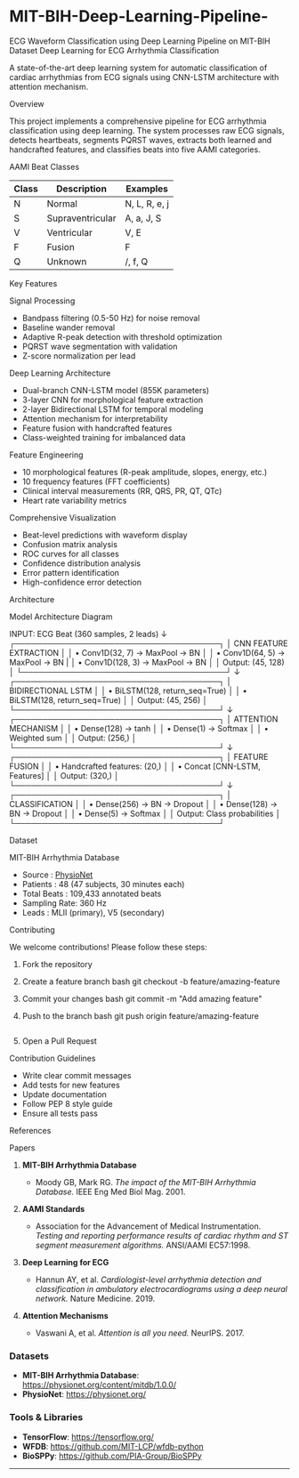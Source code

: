 # MIT-BIH-Deep-Learning-Pipeline-
ECG Waveform Classification using Deep Learning Pipeline on MIT-BIH Dataset
Deep Learning for ECG Arrhythmia Classification

A state-of-the-art deep learning system for automatic classification of cardiac arrhythmias from ECG signals using CNN-LSTM architecture with attention mechanism. 

Overview

This project implements a comprehensive pipeline for ECG arrhythmia classification using deep learning. The system processes raw ECG signals, detects heartbeats, segments PQRST waves, extracts both learned and handcrafted features, and classifies beats into five AAMI categories.

AAMI Beat Classes

| Class |    Description   |    Examples    |
|-------|------------------|----------------|
|   N   | Normal           | N, L, R, e, j  |
|   S   | Supraventricular | A, a, J, S     |
|   V   | Ventricular      | V, E           |
|   F   | Fusion           | F              |
|   Q   | Unknown          | /, f, Q        |

Key Features

Signal Processing
- Bandpass filtering (0.5-50 Hz) for noise removal
- Baseline wander removal
- Adaptive R-peak detection with threshold optimization
- PQRST wave segmentation with validation
- Z-score normalization per lead

Deep Learning Architecture
- Dual-branch CNN-LSTM model (855K parameters)
- 3-layer CNN for morphological feature extraction
- 2-layer Bidirectional LSTM for temporal modeling
- Attention mechanism for interpretability
- Feature fusion with handcrafted features
- Class-weighted training for imbalanced data

Feature Engineering
- 10 morphological features (R-peak amplitude, slopes, energy, etc.)
- 10 frequency features (FFT coefficients)
- Clinical interval measurements (RR, QRS, PR, QT, QTc)
- Heart rate variability metrics

Comprehensive Visualization
- Beat-level predictions with waveform display
- Confusion matrix analysis
- ROC curves for all classes
- Confidence distribution analysis
- Error pattern identification
- High-confidence error detection

Architecture

Model Architecture Diagram

INPUT: ECG Beat (360 samples, 2 leads)
    ↓
┌─────────────────────────────────────┐
│  CNN FEATURE EXTRACTION             │
│  • Conv1D(32, 7) → MaxPool → BN     │
│  • Conv1D(64, 5) → MaxPool → BN     |
│  • Conv1D(128, 3) → MaxPool → BN    │
│  Output: (45, 128)                  │
└─────────────────────────────────────┘
    ↓
┌─────────────────────────────────────┐
│  BIDIRECTIONAL LSTM                 │
│  • BiLSTM(128, return_seq=True)     │
│  • BiLSTM(128, return_seq=True)     │
│  Output: (45, 256)                  │
└─────────────────────────────────────┘
    ↓
┌─────────────────────────────────────┐
│  ATTENTION MECHANISM                │
│  • Dense(128) → tanh                │
│  • Dense(1) → Softmax               │
│  • Weighted sum                     │
│  Output: (256,)                     │
└─────────────────────────────────────┘
    ↓
┌─────────────────────────────────────┐
│  FEATURE FUSION                     │
│  • Handcrafted features: (20,)      │
│  • Concat [CNN-LSTM, Features]      │
│  Output: (320,)                     │
└─────────────────────────────────────┘
    ↓
┌─────────────────────────────────────┐
│  CLASSIFICATION                     │
│  • Dense(256) → BN → Dropout        │
│  • Dense(128) → BN → Dropout        │
│  • Dense(5) → Softmax               │
│  Output: Class probabilities        │
└─────────────────────────────────────┘

Dataset

MIT-BIH Arrhythmia Database

- Source       : [PhysioNet](https://physionet.org/content/mitdb/1.0.0/)
- Patients     : 48 (47 subjects, 30 minutes each)
- Total Beats  : 109,433 annotated beats
- Sampling Rate: 360 Hz
- Leads        : MLII (primary), V5 (secondary)

Contributing

We welcome contributions! Please follow these steps:

1. Fork the repository
2. Create a feature branch
   bash
   git checkout -b feature/amazing-feature
   
3. Commit your changes
   bash
   git commit -m "Add amazing feature"
   
4. Push to the branch
   bash
   git push origin feature/amazing-feature
   ```
5. Open a Pull Request

Contribution Guidelines

- Write clear commit messages
- Add tests for new features
- Update documentation
- Follow PEP 8 style guide
- Ensure all tests pass

References

Papers

1. **MIT-BIH Arrhythmia Database**
   - Moody GB, Mark RG. *The impact of the MIT-BIH Arrhythmia Database.* IEEE Eng Med Biol Mag. 2001.

2. **AAMI Standards**
   - Association for the Advancement of Medical Instrumentation. *Testing and reporting performance results of cardiac rhythm and ST segment measurement algorithms.* ANSI/AAMI EC57:1998.

3. **Deep Learning for ECG**
   - Hannun AY, et al. *Cardiologist-level arrhythmia detection and classification in ambulatory electrocardiograms using a deep neural network.* Nature Medicine. 2019.

4. **Attention Mechanisms**
   - Vaswani A, et al. *Attention is all you need.* NeurIPS. 2017.

### Datasets

- **MIT-BIH Arrhythmia Database**: https://physionet.org/content/mitdb/1.0.0/
- **PhysioNet**: https://physionet.org/

### Tools & Libraries

- **TensorFlow**: https://tensorflow.org/
- **WFDB**: https://github.com/MIT-LCP/wfdb-python
- **BioSPPy**: https://github.com/PIA-Group/BioSPPy

---

